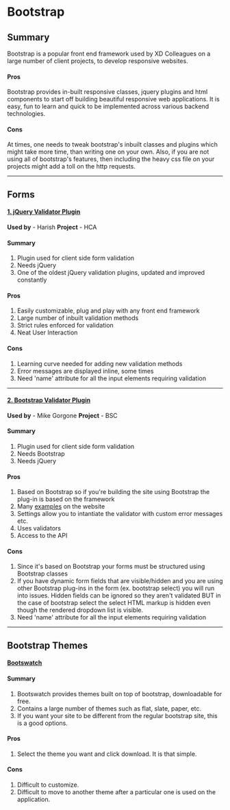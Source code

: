 Bootstrap
======================

## Summary

Bootstrap is a popular front end framework used by XD Colleagues on a large number of client projects, to develop responsive websites.

#### Pros

Bootstrap provides in-built responsive classes, jquery plugins and html components to start off building beautiful responsive web applications. It is easy, fun to learn and quick to be implemented across various backend technologies.

#### Cons

At times, one needs to tweak bootstrap's inbuilt classes and plugins which might take more time, than writing one on your own. Also, if you are not using all of bootstrap's features, then including the heavy css file on your projects might add a toll on the http requests. 

***

## Forms
#### [1. jQuery Validator Plugin](http://www.jqueryvalidation.org) 

**Used by** - Harish
**Project** - HCA

#### Summary
1. Plugin used for client side form validation
2. Needs jQuery
3. One of the oldest jQuery validation plugins, updated and improved constantly

#### Pros
1. Easily customizable, plug and play with any front end framework
2. Large number of inbuilt validation methods
3. Strict rules enforced for validation
4. Neat User Interaction

#### Cons
1. Learning curve needed for adding new validation methods
2. Error messages are displayed inline, some times
3. Need 'name' attribute for all the input elements requiring validation

***

#### [2. Bootstrap Validator Plugin](http://bootstrapvalidator.com/) 

**Used by** - Mike Gorgone
**Project** - BSC

#### Summary
1. Plugin used for client side form validation
2. Needs Bootstrap
3. Needs jQuery

#### Pros
1. Based on Bootstrap so if you're building the site using Bootstrap the plug-in is based on the framework
2. Many [examples](http://bootstrapvalidator.com/examples/) on the website
2. Settings allow you to intantiate the validator with custom error messages etc.
3. Uses validators
3. Access to the API

#### Cons
1. Since it's based on Bootstrap your forms must be structured using Bootstrap classes
2. If you have dynamic form fields that are visible/hidden and you are using other Bootstrap plug-ins in the form (ex. bootstrap select) you will run into issues. Hidden fields can be ignored so they aren't validated BUT in the case of bootstrap select the select HTML markup is hidden even though the rendered dropdown list is visible.
3. Need 'name' attribute for all the input elements requiring validation

***

## Bootstrap Themes
#### [Bootswatch](http://www.bootswatch.com) 

#### Summary
1. Bootswatch provides themes built on top of bootstrap, downloadable for free.
2. Contains a large number of themes such as flat, slate, paper, etc.
3. If you want your site to be different from the regular bootstrap site, this is a good options.

#### Pros
1. Select the theme you want and click download. It is that simple.

#### Cons
1. Difficult to customize.
2. Difficult to move to another theme after a particular one is used on the application.
